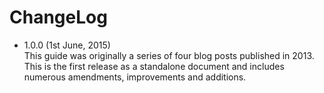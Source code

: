 # ChangeLog
- 1.0.0 (1st June, 2015)<br/>
  This guide was originally a series of four blog posts published in 2013. This is the first release as a standalone document and includes numerous amendments, improvements and additions.